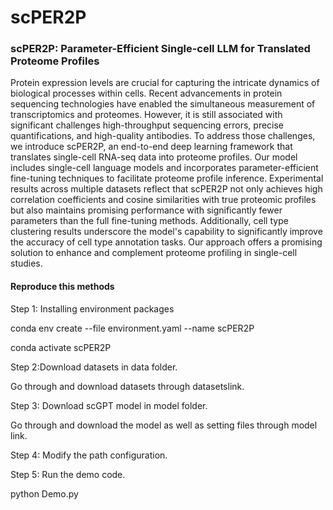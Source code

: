 # scPER2P

### scPER2P: Parameter-Efficient Single-cell LLM for Translated Proteome Profiles

Protein expression levels are crucial for capturing the intricate dynamics of biological processes within cells. Recent advancements in protein sequencing technologies have enabled the simultaneous measurement of transcriptomics and proteomes. However, it is still associated with significant challenges high-throughput sequencing errors, precise quantifications, and high-quality antibodies.  To address those challenges, we introduce scPER2P, an end-to-end deep learning framework that translates single-cell RNA-seq data into proteome profiles. Our model includes single-cell language models and incorporates parameter-efficient fine-tuning techniques to facilitate proteome profile inference. Experimental results across multiple datasets reflect that scPER2P not only achieves high correlation coefficients and cosine similarities with true proteomic profiles but also maintains promising performance with significantly fewer parameters than the full fine-tuning methods. Additionally, cell type clustering results underscore the model's capability to significantly improve the accuracy of cell type annotation tasks. Our approach offers a promising solution to enhance and complement proteome profiling in single-cell studies.

#### Reproduce this methods

Step 1: Installing environment packages

conda env create --file environment.yaml --name scPER2P

conda activate scPER2P

Step 2:Download datasets in data folder.

Go through and download datasets through datasetslink.

Step 3: Download scGPT model in model folder.

Go through and download the model as well as setting files through
model link.

Step
4: Modify the path configuration.

Step 5:  Run the demo
code.

python Demo.py
